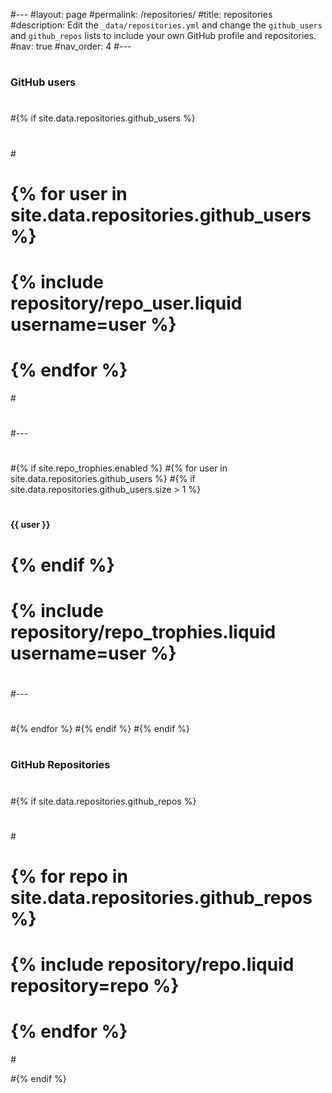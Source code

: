 #---
#layout: page
#permalink: /repositories/
#title: repositories
#description: Edit the `_data/repositories.yml` and change the `github_users` and `github_repos` lists to include your own GitHub profile and repositories.
#nav: true
#nav_order: 4
#---

#

### GitHub users

#

#{% if site.data.repositories.github_users %}

#

#<div class="repositories d-flex flex-wrap flex-md-row flex-column justify-content-between align-items-center">

# {% for user in site.data.repositories.github_users %}

# {% include repository/repo_user.liquid username=user %}

# {% endfor %}

#</div>

#

#---

#

#{% if site.repo_trophies.enabled %} #{% for user in site.data.repositories.github_users %} #{% if site.data.repositories.github_users.size > 1 %}

#

# <h4>{{ user }}</h4>

# {% endif %}

# <div class="repositories d-flex flex-wrap flex-md-row flex-column justify-content-between align-items-center">

# {% include repository/repo_trophies.liquid username=user %}

# </div>

#

#---

#

#{% endfor %} #{% endif %} #{% endif %}

#

### GitHub Repositories

#

#{% if site.data.repositories.github_repos %}

#

#<div class="repositories d-flex flex-wrap flex-md-row flex-column justify-content-between align-items-center">

# {% for repo in site.data.repositories.github_repos %}

# {% include repository/repo.liquid repository=repo %}

# {% endfor %}

#</div> #{% endif %}
